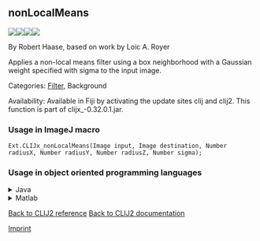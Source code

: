 ## nonLocalMeans
<img src="images/mini_empty_logo.png"/><img src="images/mini_empty_logo.png"/><img src="images/mini_clijx_logo.png"/><img src="images/mini_empty_logo.png"/>

By Robert Haase, based on work by Loic A. Royer

Applies a non-local means filter using a box neighborhood with a Gaussian weight specified with sigma to the input image.

Categories: [Filter](https://clij.github.io/clij2-docs/reference__filter), Background

Availability: Available in Fiji by activating the update sites clij and clij2.
This function is part of clijx_-0.32.0.1.jar.

### Usage in ImageJ macro
```
Ext.CLIJx_nonLocalMeans(Image input, Image destination, Number radiusX, Number radiusY, Number radiusZ, Number sigma);
```


### Usage in object oriented programming languages



<details>

<summary>
Java
</summary>
<pre class="highlight">// init CLIJ and GPU
import net.haesleinhuepf.clijx.CLIJx;
import net.haesleinhuepf.clij.clearcl.ClearCLBuffer;
CLIJx clijx = CLIJx.getInstance();

// get input parameters
ClearCLBuffer input = clijx.push(inputImagePlus);
destination = clijx.create(input);
int radiusX = 10;
int radiusY = 20;
int radiusZ = 30;
float sigma = 1.0;
</pre>

<pre class="highlight">
// Execute operation on GPU
clijx.nonLocalMeans(input, destination, radiusX, radiusY, radiusZ, sigma);
</pre>

<pre class="highlight">
// show result
destinationImagePlus = clijx.pull(destination);
destinationImagePlus.show();

// cleanup memory on GPU
clijx.release(input);
clijx.release(destination);
</pre>

</details>



<details>

<summary>
Matlab
</summary>
<pre class="highlight">% init CLIJ and GPU
clijx = init_clatlabx();

% get input parameters
input = clijx.pushMat(input_matrix);
destination = clijx.create(input);
radiusX = 10;
radiusY = 20;
radiusZ = 30;
sigma = 1.0;
</pre>

<pre class="highlight">
% Execute operation on GPU
clijx.nonLocalMeans(input, destination, radiusX, radiusY, radiusZ, sigma);
</pre>

<pre class="highlight">
% show result
destination = clijx.pullMat(destination)

% cleanup memory on GPU
clijx.release(input);
clijx.release(destination);
</pre>

</details>



[Back to CLIJ2 reference](https://clij.github.io/clij2-docs/reference)
[Back to CLIJ2 documentation](https://clij.github.io/clij2-docs)

[Imprint](https://clij.github.io/imprint)
